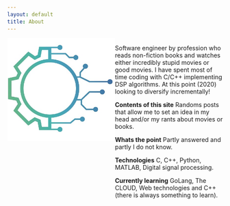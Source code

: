 ```yaml
---
layout: default
title: About
---
```

<html>
  <body>
    <div style="display:flex;">
        <div style="flex:50%;"><img src="/images/logo.jpg"></div>
        <div style="flex:50%;">
            <p>Software engineer by profession who reads non-fiction books and watches either incredibly stupid movies or good movies. I have spent most of time coding with C/C++ implementing DSP algorithms. At this point (2020) looking to diversify incrementally!</p>
            <p><b>Contents of this site</b> Randoms posts that allow me to set an idea in my head and/or my rants about movies or books.</p>
            <p><b>Whats the point</b> Partly answered and partly I do not know.</p>
            <p><b>Technologies</b> C, C++, Python, MATLAB, Digital signal processing.</p>
            <p><b>Currently learning</b> GoLang, The CLOUD, Web technologies and C++(there is always something to learn).</p>
        </div>
    </div>
  </body>
</html>

